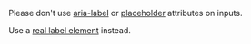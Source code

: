 Please don't use [aria-label](#13,29) or [placeholder](#30,48) attributes on inputs.

Use a [real label element](#56,86) instead.